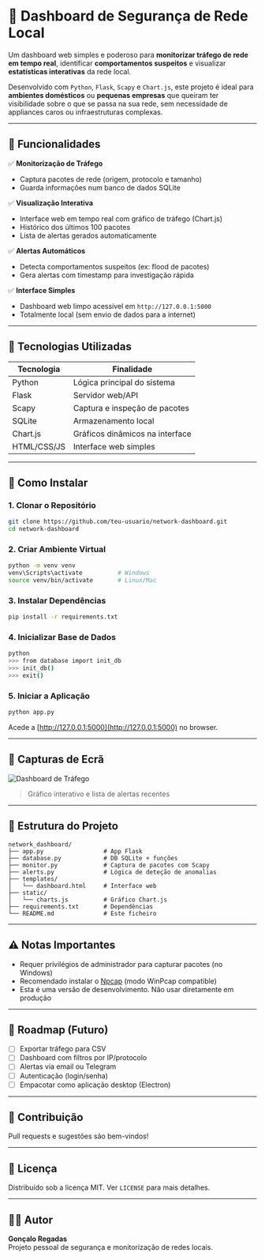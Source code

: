 
# 🔐 Dashboard de Segurança de Rede Local

Um dashboard web simples e poderoso para **monitorizar tráfego de rede em tempo real**, identificar **comportamentos suspeitos** e visualizar **estatísticas interativas** da rede local.

Desenvolvido com `Python`, `Flask`, `Scapy` e `Chart.js`, este projeto é ideal para **ambientes domésticos** ou **pequenas empresas** que queiram ter visibilidade sobre o que se passa na sua rede, sem necessidade de appliances caros ou infraestruturas complexas.

---

## 🎯 Funcionalidades

✅ **Monitorização de Tráfego**
- Captura pacotes de rede (origem, protocolo e tamanho)
- Guarda informações num banco de dados SQLite

✅ **Visualização Interativa**
- Interface web em tempo real com gráfico de tráfego (Chart.js)
- Histórico dos últimos 100 pacotes
- Lista de alertas gerados automaticamente

✅ **Alertas Automáticos**
- Detecta comportamentos suspeitos (ex: flood de pacotes)
- Gera alertas com timestamp para investigação rápida

✅ **Interface Simples**
- Dashboard web limpo acessível em `http://127.0.0.1:5000`
- Totalmente local (sem envio de dados para a internet)

---

## 🧠 Tecnologias Utilizadas

| Tecnologia     | Finalidade                       |
|----------------|----------------------------------|
| Python         | Lógica principal do sistema      |
| Flask          | Servidor web/API                 |
| Scapy          | Captura e inspeção de pacotes    |
| SQLite         | Armazenamento local              |
| Chart.js       | Gráficos dinâmicos na interface  |
| HTML/CSS/JS    | Interface web simples            |

---

## 🚀 Como Instalar

### 1. Clonar o Repositório

```bash
git clone https://github.com/teu-usuario/network-dashboard.git
cd network-dashboard
```

### 2. Criar Ambiente Virtual

```bash
python -m venv venv
venv\Scripts\activate          # Windows
source venv/bin/activate       # Linux/Mac
```

### 3. Instalar Dependências

```bash
pip install -r requirements.txt
```

### 4. Inicializar Base de Dados

```bash
python
>>> from database import init_db
>>> init_db()
>>> exit()
```

### 5. Iniciar a Aplicação

```bash
python app.py
```

Acede a [http://127.0.0.1:5000](http://127.0.0.1:5000) no browser.

---

## 📸 Capturas de Ecrã

![Dashboard de Tráfego](screenshot_dashboard.png)
> Gráfico interativo e lista de alertas recentes

---

## 📁 Estrutura do Projeto

```
network_dashboard/
├── app.py                 # App Flask
├── database.py            # DB SQLite + funções
├── monitor.py             # Captura de pacotes com Scapy
├── alerts.py              # Lógica de deteção de anomalias
├── templates/
│   └── dashboard.html     # Interface web
├── static/
│   └── charts.js          # Gráfico Chart.js
├── requirements.txt       # Dependências
└── README.md              # Este ficheiro
```

---

## ⚠️ Notas Importantes

- Requer privilégios de administrador para capturar pacotes (no Windows)
- Recomendado instalar o [Npcap](https://nmap.org/npcap/) (modo WinPcap compatible)
- Esta é uma versão de desenvolvimento. Não usar diretamente em produção

---

## 🔮 Roadmap (Futuro)

- [ ] Exportar tráfego para CSV
- [ ] Dashboard com filtros por IP/protocolo
- [ ] Alertas via email ou Telegram
- [ ] Autenticação (login/senha)
- [ ] Empacotar como aplicação desktop (Electron)

---

## 🤝 Contribuição

Pull requests e sugestões são bem-vindos!

---

## 📄 Licença

Distribuído sob a licença MIT. Ver `LICENSE` para mais detalhes.

---

## 👨‍💻 Autor

**Gonçalo Regadas**  
Projeto pessoal de segurança e monitorização de redes locais.
